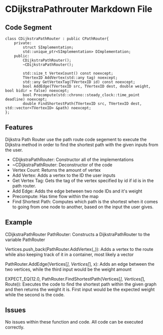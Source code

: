 # CDijkstraPathrouter Markdown File

## Code Segment
```
class CDijkstraPathRouter : public CPathRouter{
    private:
        struct SImplementation;
        std::unique_ptr<SImplementation> DImplementation;
    public:
        CDijkstraPathRouter();
        ~CDijkstraPathRouter();

        std::size_t VertexCount() const noexcept;
        TVertexID AddVertex(std::any tag) noexcept;
        std::any GetVertexTag(TVertexID id) const noexcept;
        bool AddEdge(TVertexID src, TVertexID dest, double weight, bool bidir = false) noexcept;
        bool Precompute(std::chrono::steady_clock::time_point deadline) noexcept;
        double FindShortestPath(TVertexID src, TVertexID dest, std::vector<TVertexID> &path) noexcept;
};
```

## Features
Dijkstra Path Router use the path route code segement to execute the Dijkstra method in order to find the shortest path with the given inputs from the user.
- CDijkstraPathRouter: Constructor all of the implementations
- ~CDijkstraPathRouter: Deconstructor of the code
- Vertex Count: Returns the amount of vertex
- Add Vertex: Adds a vertex to the ID the user inputs
- Get Vertex Tag: Gets the tag of the vertex specified by id if id is in the path router.
- Add Edge: Adds the edge between two node IDs and it's weight
- Precompute: Has time flow within the map
- Find Shortest Path: Computes which path is the shortest when it comes to going from one node to another, based on the input the user gives.

## Example
CDijkstraPathRouter PathRouter: Constructs a DijkstraPathRouter to the variable PathRouter

Vertices.push_back(PathRouter.AddVertex(_)): Adds a vertex to the route while also keeping track of it in a container, most likely a vector

PathRouter.AddEdge(Vertices[_], Vertices[_], x): Adds an edge between the two vertices, while the third input would be the weight amount

EXPECT_EQ(12.0, PathRouter.FindShortestPath(Vertices[_], Vertices[_], Route)): Executes the code to find the shortest path within the given graph and then returns the weight it is. First input would be the expected weight while the second is the code.

## Issues
No issues within these function and code. All code can be executed correctly.